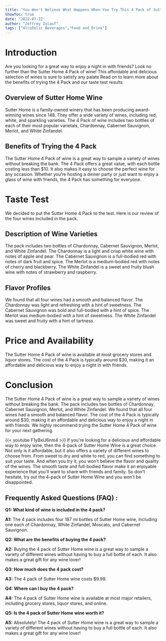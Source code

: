 ```yaml
---
title: "You Won't Believe What Happens When You Try This 4 Pack of Sutter Home Wine!"
ShowToc: true 
date: "2022-07-22"
author: "Jeffrey Zulauf" 
tags: ["Alcoholic Beverages","Food and Drink"]
---
```

# Introduction

Are you looking for a great way to enjoy a night in with friends? Look no further than the Sutter Home 4 Pack of wine! This affordable and delicious selection of wines is sure to satisfy any palate Read on to learn more about the benefits of trying the 4 Pack and our taste test results 

## Overview of Sutter Home Wine

Sutter Home is a family-owned winery that has been producing award-winning wines since 148. They offer a wide variety of wines, including red, white, and sparkling varieties. The 4 Pack of wine includes two bottles of each of their most popular varietals, Chardonnay, Cabernet Sauvignon, Merlot, and White Zinfandel. 

## Benefits of Trying the 4 Pack

The Sutter Home 4 Pack of wine is a great way to sample a variety of wines without breaking the bank. The 4 Pack offers a great value, with each bottle costing less than $10. It also makes it easy to choose the perfect wine for any occasion. Whether you’re hosting a dinner party or just want to enjoy a glass of wine with friends, the 4 Pack has something for everyone. 

# Taste Test

We decided to put the Sutter Home 4 Pack to the test. Here is our review of the four wines included in the pack. 

## Description of Wine Varieties

The pack includes two bottles of Chardonnay, Cabernet Sauvignon, Merlot, and White Zinfandel. The Chardonnay is a light and crisp white wine with notes of apple and pear. The Cabernet Sauvignon is a full-bodied red with notes of dark fruit and spice. The Merlot is a medium-bodied red with notes of cherry and blackberry. The White Zinfandel is a sweet and fruity blush wine with notes of strawberry and raspberry. 

## Flavor Profiles

We found that all four wines had a smooth and balanced flavor. The Chardonnay was light and refreshing with a hint of sweetness. The Cabernet Sauvignon was bold and full-bodied with a hint of spice. The Merlot was medium-bodied with a hint of sweetness. The White Zinfandel was sweet and fruity with a hint of tartness. 

# Price and Availability

The Sutter Home 4 Pack of wine is available at most grocery stores and liquor stores. The cost of the 4 Pack is typically around $30, making it an affordable and delicious way to enjoy a night in with friends. 

# Conclusion

The Sutter Home 4 Pack of wine is a great way to sample a variety of wines without breaking the bank. The pack includes two bottles of Chardonnay, Cabernet Sauvignon, Merlot, and White Zinfandel. We found that all four wines had a smooth and balanced flavor. The cost of the 4 Pack is typically around $30, making it an affordable and delicious way to enjoy a night in with friends. We highly recommend trying the Sutter Home 4 Pack of wine for your next gathering.

{{< youtube F1yBxlJ6nm4 >}} 
If you're looking for a delicious and affordable way to enjoy wine, then the 4-pack of Sutter Home Wine is a great choice. Not only is it affordable, but it also offers a variety of different wines to choose from. From sweet to dry and white to red, you can find something to suit your taste. And when you try it, you won't believe the flavor and quality of the wines. The smooth taste and full-bodied flavor make it an enjoyable experience that you'll want to share with friends and family. So don't hesitate, try out the 4-pack of Sutter Home Wine and you won't be disappointed.

## Frequently Asked Questions (FAQ) :
**Q1: What kind of wine is included in the 4 pack?**

**A1:** The 4 pack includes four 187 ml bottles of Sutter Home wine, including one each of Chardonnay, White Zinfandel, Moscato, and Cabernet Sauvignon.

**Q2: What are the benefits of buying the 4 pack?**

**A2:** Buying the 4 pack of Sutter Home wine is a great way to sample a variety of different wines without having to buy a full bottle of each. It also makes a great gift for any wine lover!

**Q3: How much does the 4 pack cost?**

**A3:** The 4 pack of Sutter Home wine costs $9.99. 

**Q4: Where can I buy the 4 pack?**

**A4:** The 4 pack of Sutter Home wine is available at most major retailers, including grocery stores, liquor stores, and online. 

**Q5: Is the 4 pack of Sutter Home wine worth it?**

**A5:** Absolutely! The 4 pack of Sutter Home wine is a great way to sample a variety of different wines without having to buy a full bottle of each. It also makes a great gift for any wine lover!



